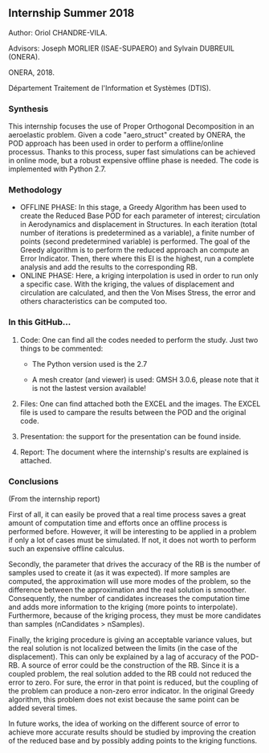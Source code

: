 ## Internship Summer 2018

Author: Oriol CHANDRE-VILA.

Advisors: Joseph MORLIER (ISAE-SUPAERO) and Sylvain DUBREUIL (ONERA). 

ONERA, 2018. 

Département Traitement de l'Information et Systèmes (DTIS).

### Synthesis

This internship focuses the use of Proper Orthogonal Decomposition in an aeroelastic problem. Given a code "aero_struct" created by ONERA, the POD approach has been used in order to perform a offline/online processus.
Thanks to this process, super fast simulations can be achieved in online mode, but a robust expensive offline phase is needed.
The code is implemented with Python 2.7.

### Methodology

- OFFLINE PHASE: In this stage, a Greedy Algorithm has been used to create the Reduced Base POD for each parameter of interest; circulation in Aerodynamics and displacement in Structures. In each iteration (total number of iterations is predetermined as a variable), a finite number of points (second predetermined variable) is performed. The goal of the Greedy algorithm is to perform the reduced approach an compute an Error Indicator. Then, there where this EI is the highest, run a complete analysis and add the results to the corresponding RB.
- ONLINE PHASE: Here, a kriging interpolation is used in order to run only a specific case. With the kriging, the values of displacement and circulation are calculated, and then the Von Mises Stress, the error and others characteristics can be computed too.


### In this GitHub...

1. Code: One can find all the codes needed to perform the study. Just two things to be commented:

    - The Python version used is the 2.7

    - A mesh creator (and viewer) is used: GMSH 3.0.6, please note that it is not the lastest version available!

2. Files: One can find attached both the EXCEL and the images. The EXCEL file is used to campare the results between the POD and the original code.

3. Presentation: the support for the presentation can be found inside.

4. Report: The document where the internship's results are explained is attached.

### Conclusions

(From the internship report)

First of all, it can easily be proved that a real time process saves a great amount of computation time and efforts once an offline process is performed before. However, it will be interesting to be applied in a problem if only a lot of cases must be simulated. If not, it does not worth to perform such an expensive offline calculus.

Secondly, the parameter that drives the accuracy of the RB is the number of samples used to create it (as it was expected). If more samples are computed, the approximation will use more modes of the problem, so the difference between the approximation and the real solution is smoother. Consequently, the number of candidates increases the computation time and adds more information to the kriging (more points to interpolate). Furthermore, because of the kriging process, they must be more candidates than samples (nCandidates > nSamples).

Finally, the kriging procedure is giving an acceptable variance values, but the real solution is not localized between the limits (in the case of the displacement). This can only be explained by a lag of accuracy of the POD-RB. A source of error could be the construction of the RB. Since it is a coupled problem, the real solution added to the RB could not reduced the error to zero. For sure, the error in that point is reduced, but the coupling of the problem can produce a non-zero error indicator. In the original Greedy algorithm, this problem does not exist because the same point can be added several times.

In future works, the idea of working on the different source of error to achieve more accurate results should be studied by improving the creation of the reduced base and by possibly adding points to the kriging functions.
